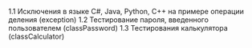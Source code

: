 1.1 Исключения в языке С#, Java, Python, C++ на примере операции деления (exception)
1.2 Тестирование пароля, введенного пользователем (classPassword)
1.3 Тестирования калькулятора (classCalculator)
